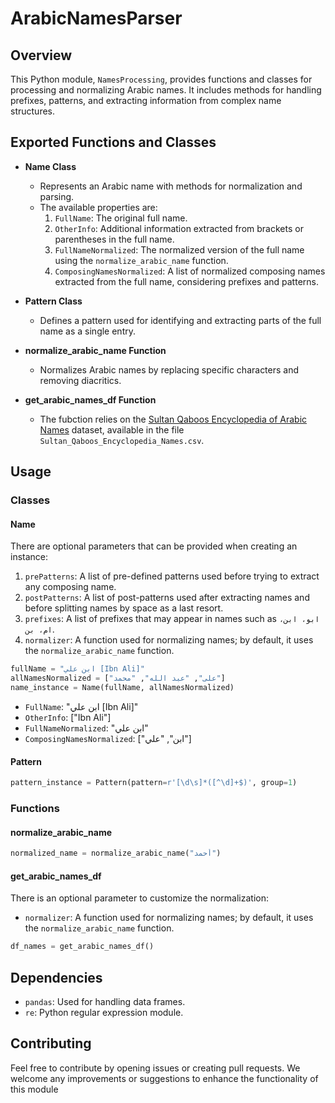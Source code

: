 # ArabicNamesParser

## Overview

This Python module, `NamesProcessing`, provides functions and classes for processing and normalizing Arabic names. It includes methods for handling prefixes, patterns, and extracting information from complex name structures.

## Exported Functions and Classes

* **Name Class**

  * Represents an Arabic name with methods for normalization and parsing.
  * The available properties are:
    1. `FullName`: The original full name.
    2. `OtherInfo`: Additional information extracted from brackets or parentheses in the full name.
    3. `FullNameNormalized`: The normalized version of the full name using the `normalize_arabic_name` function.
    4. `ComposingNamesNormalized`: A list of normalized composing names extracted from the full name, considering prefixes and patterns.
* **Pattern Class**

  * Defines a pattern used for identifying and extracting parts of the full name as a single entry.
* **normalize_arabic_name Function**

  * Normalizes Arabic names by replacing specific characters and removing diacritics.
* **get_arabic_names_df Function**

  * The fubction relies on the [Sultan Qaboos Encyclopedia of Arabic Names](http://arabiclexicon.hawramani.com/sultan-qaboos-encyclopedia-of-arab-names/) dataset, available in the file `Sultan_Qaboos_Encyclopedia_Names.csv`.

## Usage

### Classes

#### Name

There are optional parameters that can be provided when creating an instance:

1. `prePatterns`: A list of pre-defined patterns used before trying to extract any composing name.
2. `postPatterns`: A list of post-patterns used after extracting names and before splitting names by space as a last resort.
3. `prefixes`: A list of prefixes that may appear in names such as `ابو، ابن، ام، بن`.
4. `normalizer`: A function used for normalizing names; by default, it uses the `normalize_arabic_name` function.

```python
fullName = "ابن علي [Ibn Ali]"
allNamesNormalized = ["على", "عبد الله", "محمد"]
name_instance = Name(fullName, allNamesNormalized)
```

* `FullName`: "ابن علي [Ibn Ali]"
* `OtherInfo`: ["Ibn Ali"]
* `FullNameNormalized`: "ابن علي"
* `ComposingNamesNormalized`: ["ابن", "علي"]

#### Pattern

```python
pattern_instance = Pattern(pattern=r'[\d\s]*([^\d]+$)', group=1)
```

### Functions

#### normalize_arabic_name

```python
normalized_name = normalize_arabic_name("أحمد")
```

#### get_arabic_names_df

There is an optional parameter to customize the normalization:

* `normalizer`: A function used for normalizing names; by default, it uses the `normalize_arabic_name` function.

```python
df_names = get_arabic_names_df()
```

## Dependencies

* `pandas`: Used for handling data frames.
* `re`: Python regular expression module.

## Contributing

Feel free to contribute by opening issues or creating pull requests. We welcome any improvements or suggestions to enhance the functionality of this module
